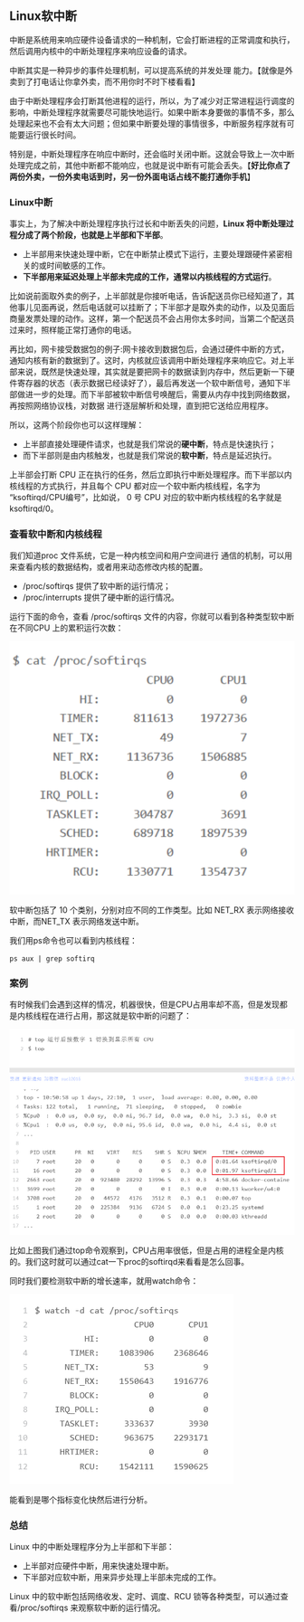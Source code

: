 ## Linux软中断
中断是系统用来响应硬件设备请求的一种机制，它会打断进程的正常调度和执行，然后调用内核中的中断处理程序来响应设备的请求。

中断其实是一种异步的事件处理机制，可以提高系统的并发处理
能力。【就像是外卖到了打电话让你拿外卖，而不用你时不时下楼看看】

由于中断处理程序会打断其他进程的运行，所以，为了减少对正常进程运行调度的影响，中断处理程序就需要尽可能快地运行。如果中断本身要做的事情不多，那么处理起来也不会有太大问题；但如果中断要处理的事情很多，中断服务程序就有可能要运行很长时间。

特别是，中断处理程序在响应中断时，还会临时关闭中断。这就会导致上一次中断处理完成之前，其他中断都不能响应，也就是说中断有可能会丢失。【**好比你点了两份外卖，一份外卖电话到时，另一份外面电话占线不能打通你手机**】

### Linux中断

事实上，为了解决中断处理程序执行过长和中断丢失的问题，**Linux 将中断处理过程分成了两个阶段，也就是上半部和下半部**。

 - 上半部用来快速处理中断，它在中断禁止模式下运行，主要处理跟硬件紧密相关的或时间敏感的工作。
 - **下半部用来延迟处理上半部未完成的工作，通常以内核线程的方式运行**。

比如说前面取外卖的例子，上半部就是你接听电话，告诉配送员你已经知道了，其他事儿见面再说，然后电话就可以挂断了；下半部才是取外卖的动作，以及见面后商量发票处理的动作。这样，第一个配送员不会占用你太多时间，当第二个配送员过来时，照样能正常打通你的电话。

再比如，网卡接受数据包的例子:网卡接收到数据包后，会通过硬件中断的方式，通知内核有新的数据到了。这时，内核就应该调用中断处理程序来响应它。对上半部来说，既然是快速处理，其实就是要把网卡的数据读到内存中，然后更新一下硬件寄存器的状态（表示数据已经读好了），最后再发送一个软中断信号，通知下半部做进一步的处理。而下半部被软中断信号唤醒后，需要从内存中找到网络数据，再按照网络协议栈，对数据
进行逐层解析和处理，直到把它送给应用程序。

所以，这两个阶段你也可以这样理解：

 - 上半部直接处理硬件请求，也就是我们常说的**硬中断**，特点是快速执行；
 - 而下半部则是由内核触发，也就是我们常说的**软中断**，特点是延迟执行。

上半部会打断 CPU 正在执行的任务，然后立即执行中断处理程序。而下半部以内核线程的方式执行，并且每个 CPU 都对应一个软中断内核线程，名字为 “ksoftirqd/CPU编号”，比如说， 0 号 CPU 对应的软中断内核线程的名字就是 ksoftirqd/0。

### 查看软中断和内核线程
我们知道proc 文件系统，它是一种内核空间和用户空间进行
通信的机制，可以用来查看内核的数据结构，或者用来动态修改内核的配置。

 - /proc/softirqs 提供了软中断的运行情况；
 - /proc/interrupts 提供了硬中断的运行情况。

运行下面的命令，查看 /proc/softirqs 文件的内容，你就可以看到各种类型软中断在不同CPU 上的累积运行次数：

![](image/inter0.png)

软中断包括了 10 个类别，分别对应不同的工作类型。比如 NET_RX 表示网络接收中断，而NET_TX 表示网络发送中断。

我们用ps命令也可以看到内核线程：

```
ps aux | grep softirq
```

### 案例
有时候我们会遇到这样的情况，机器很快，但是CPU占用率却不高，但是发现都是内核线程在进行占用，那这就是软中断的问题了：

![](image/inter1.png)

比如上图我们通过top命令观察到，CPU占用率很低，但是占用的进程全是内核的。我们这时就可以通过cat一下proc的softirqd来看看是怎么回事。

同时我们要检测软中断的增长速率，就用watch命令：

![](image/inter2.png)

能看到是哪个指标变化快然后进行分析。

### 总结

Linux 中的中断处理程序分为上半部和下半部：

 - 上半部对应硬件中断，用来快速处理中断。
 - 下半部对应软中断，用来异步处理上半部未完成的工作。

Linux 中的软中断包括网络收发、定时、调度、RCU 锁等各种类型，可以通过查看/proc/softirqs 来观察软中断的运行情况。